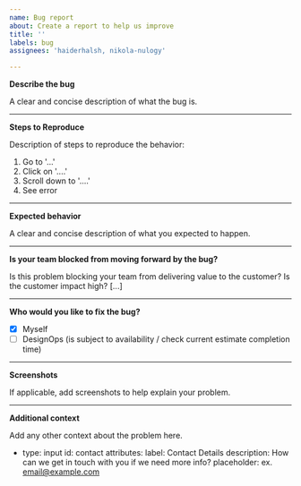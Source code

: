 ```yaml
---
name: Bug report
about: Create a report to help us improve
title: ''
labels: bug
assignees: 'haiderhalsh, nikola-nulogy'

---
```


**Describe the bug**

A clear and concise description of what the bug is.

---

**Steps to Reproduce**

Description of steps to reproduce the behavior:
1. Go to '...'
2. Click on '....'
3. Scroll down to '....'
4. See error

---

**Expected behavior**

A clear and concise description of what you expected to happen.

---

**Is your team blocked from moving forward by the bug?**

Is this problem blocking your team from delivering value to the customer? Is the customer impact high? [...]

---

**Who would you like to fix the bug?**
- [x] Myself
- [ ] DesignOps (is subject to availability / check current estimate completion time)

---

**Screenshots**</br>

If applicable, add screenshots to help explain your problem.

---

**Additional context**<br/>

Add any other context about the problem here.

 - type: input
    id: contact
    attributes:
      label: Contact Details
      description: How can we get in touch with you if we need more info?
      placeholder: ex. email@example.com
